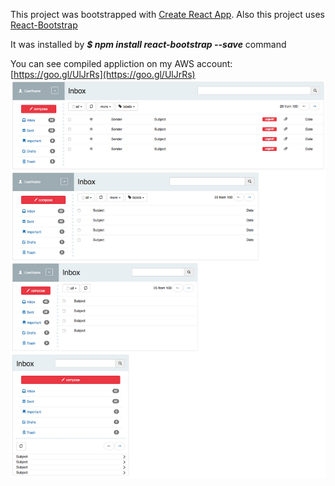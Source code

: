 This project was bootstrapped with [Create React App](https://github.com/facebookincubator/create-react-app).
Also this project uses [React-Bootstrap](https://react-bootstrap.github.io/getting-started.html)

It was installed by ***$ npm install react-bootstrap --save*** command

You can see compiled appliction on my AWS account: [https://goo.gl/UlJrRs](https://goo.gl/UlJrRs)
![Screenshot](./src/React-Bootstrap-mailbox-responsive.jpg)
